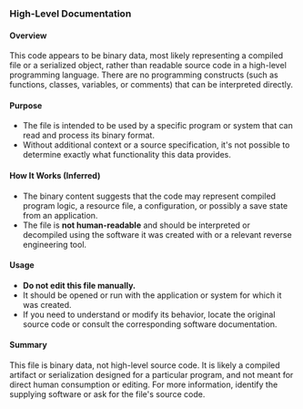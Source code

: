 ### High-Level Documentation

#### Overview

This code appears to be binary data, most likely representing a compiled file or a serialized object, rather than readable source code in a high-level programming language. There are no programming constructs (such as functions, classes, variables, or comments) that can be interpreted directly.

#### Purpose

- The file is intended to be used by a specific program or system that can read and process its binary format.
- Without additional context or a source specification, it's not possible to determine exactly what functionality this data provides.

#### How It Works (Inferred)

- The binary content suggests that the code may represent compiled program logic, a resource file, a configuration, or possibly a save state from an application.
- The file is **not human-readable** and should be interpreted or decompiled using the software it was created with or a relevant reverse engineering tool.

#### Usage

- **Do not edit this file manually.**
- It should be opened or run with the application or system for which it was created.
- If you need to understand or modify its behavior, locate the original source code or consult the corresponding software documentation.

#### Summary

This file is binary data, not high-level source code. It is likely a compiled artifact or serialization designed for a particular program, and not meant for direct human consumption or editing. For more information, identify the supplying software or ask for the file's source code.